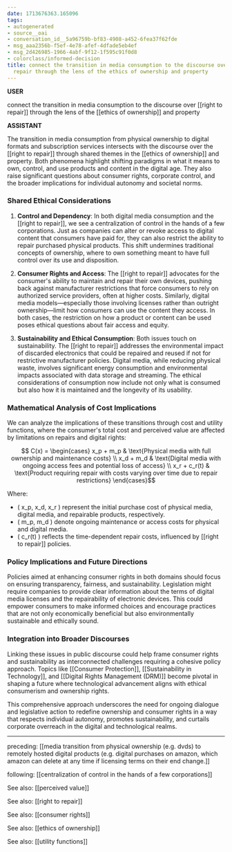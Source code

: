 ```yaml
---
date: 1713676363.165096
tags:
- autogenerated
- source__oai
- conversation_id__5a96759b-bf83-4908-a452-6fea37f62fde
- msg_aaa2356b-f5ef-4e78-afef-4dfade5eb4ef
- msg_2d426985-1966-4abf-9f12-1f595c91f0d8
- colorclass/informed-decision
title: connect the transition in media consumption to the discourse over right to
  repair through the lens of the ethics of ownership and property
---
```


**USER**

connect the transition in media consumption to the discourse over [[right to repair]] through the lens of the [[ethics of ownership]] and property


**ASSISTANT**

The transition in media consumption from physical ownership to digital formats and subscription services intersects with the discourse over the [[right to repair]] through shared themes in the [[ethics of ownership]] and property. Both phenomena highlight shifting paradigms in what it means to own, control, and use products and content in the digital age. They also raise significant questions about consumer rights, corporate control, and the broader implications for individual autonomy and societal norms.

### Shared Ethical Considerations

1. **Control and Dependency**: In both digital media consumption and the [[right to repair]], we see a centralization of control in the hands of a few corporations. Just as companies can alter or revoke access to digital content that consumers have paid for, they can also restrict the ability to repair purchased physical products. This shift undermines traditional concepts of ownership, where to own something meant to have full control over its use and disposition.

2. **Consumer Rights and Access**: The [[right to repair]] advocates for the consumer's ability to maintain and repair their own devices, pushing back against manufacturer restrictions that force consumers to rely on authorized service providers, often at higher costs. Similarly, digital media models—especially those involving licenses rather than outright ownership—limit how consumers can use the content they access. In both cases, the restriction on how a product or content can be used poses ethical questions about fair access and equity.

3. **Sustainability and Ethical Consumption**: Both issues touch on sustainability. The [[right to repair]] addresses the environmental impact of discarded electronics that could be repaired and reused if not for restrictive manufacturer policies. Digital media, while reducing physical waste, involves significant energy consumption and environmental impacts associated with data storage and streaming. The ethical considerations of consumption now include not only what is consumed but also how it is maintained and the longevity of its usability.

### Mathematical Analysis of Cost Implications

We can analyze the implications of these transitions through cost and utility functions, where the consumer's total cost and perceived value are affected by limitations on repairs and digital rights:

$$ C(x) = \begin{cases} 
x_p + m_p & \text{Physical media with full ownership and maintenance costs} \\
x_d + m_d & \text{Digital media with ongoing access fees and potential loss of access} \\
x_r + c_r(t) & \text{Product requiring repair with costs varying over time due to repair restrictions}
\end{cases}$$

Where:
- \( x_p, x_d, x_r \) represent the initial purchase cost of physical media, digital media, and repairable products, respectively.
- \( m_p, m_d \) denote ongoing maintenance or access costs for physical and digital media.
- \( c_r(t) \) reflects the time-dependent repair costs, influenced by [[right to repair]] policies.

### Policy Implications and Future Directions

Policies aimed at enhancing consumer rights in both domains should focus on ensuring transparency, fairness, and sustainability. Legislation might require companies to provide clear information about the terms of digital media licenses and the repairability of electronic devices. This could empower consumers to make informed choices and encourage practices that are not only economically beneficial but also environmentally sustainable and ethically sound.

### Integration into Broader Discourses

Linking these issues in public discourse could help frame consumer rights and sustainability as interconnected challenges requiring a cohesive policy approach. Topics like [[Consumer Protection]], [[Sustainability in Technology]], and [[Digital Rights Management (DRM)]] become pivotal in shaping a future where technological advancement aligns with ethical consumerism and ownership rights.

This comprehensive approach underscores the need for ongoing dialogue and legislative action to redefine ownership and consumer rights in a way that respects individual autonomy, promotes sustainability, and curtails corporate overreach in the digital and technological realms.


---

preceding: [[media transition from physical ownership (e.g. dvds) to remotely hosted digital products (e.g. digital purchases on amazon, which amazon can delete at any time if licensing terms on their end change.]]  


following: [[centralization of control in the hands of a few corporations]]

See also: [[perceived value]]


See also: [[right to repair]]


See also: [[consumer rights]]


See also: [[ethics of ownership]]


See also: [[utility functions]]